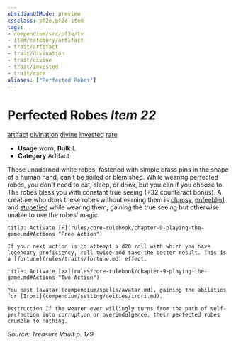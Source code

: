 ```yaml
---
obsidianUIMode: preview
cssclass: pf2e,pf2e-item
tags:
- compendium/src/pf2e/tv
- item/category/artifact
- trait/artifact
- trait/divination
- trait/divine
- trait/invested
- trait/rare
aliases: ["Perfected Robes"]
---
```

# Perfected Robes *Item 22*  
[artifact](rules/traits/artifact-gmg.md)  [divination](rules/traits/divination.md)  [divine](rules/traits/divine.md)  [invested](rules/traits/invested.md)  [rare](rules/traits/rare.md)  

- **Usage** worn; **Bulk** L
- **Category** Artifact

These unadorned white robes, fastened with simple brass pins in the shape of a human hand, can't be soiled or blemished. While wearing perfected robes, you don't need to eat, sleep, or drink, but you can if you choose to. The robes bless you with constant true seeing (+32 counteract bonus). A creature who dons these robes without earning them is [clumsy](rules/conditions.md#Clumsy), [enfeebled](rules/conditions.md#Enfeebled), and [stupefied](rules/conditions.md#Stupefied) while wearing them, gaining the true seeing but otherwise unable to use the robes' magic.

```ad-embed-ability
title: Activate [F](rules/core-rulebook/chapter-9-playing-the-game.md#Actions "Free Action")

If your next action is to attempt a d20 roll with which you have legendary proficiency, roll twice and take the better result. This is a [fortune](rules/traits/fortune.md) effect.
```

```ad-embed-ability
title: Activate [>>](rules/core-rulebook/chapter-9-playing-the-game.md#Actions "Two-Action")

You cast [avatar](compendium/spells/avatar.md), gaining the abilities for [Irori](compendium/setting/deities/irori.md).

Destruction If the wearer ever willingly turns from the path of self-perfection into corruption or overindulgence, their perfected robes crumble to nothing.
```

*Source: Treasure Vault p. 179*